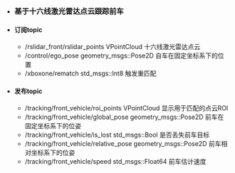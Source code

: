 - ### 基于十六线激光雷达点云跟踪前车
- #### 订阅topic
  - /rslidar_front/rslidar_points  VPointCloud            十六线激光雷达点云
  - /control/ego_pose              geometry_msgs::Pose2D  自车在固定坐标系下的位置
  - /xboxone/rematch  std_msgs::Int8  触发重匹配
- #### 发布topic
  - /tracking/front_vehicle/roi_points     VPointCloud            显示用于匹配的点云ROI
  - /tracking/front_vehicle/global_pose    geometry_msgs::Pose2D  前车在固定坐标系下的位姿
  - /tracking/front_vehicle/is_lost        std_msgs::Bool         是否丢失前车目标
  - /tracking/front_vehicle/relative_pose  geometry_msgs::Pose2D  前车相对坐标系下的位姿
  - /tracking/front_vehicle/speed          std_msgs::Float64      前车估计速度